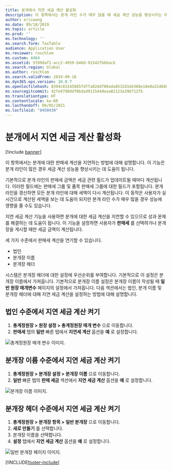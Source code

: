 ```yaml
---
title: 분개에서 지연 세금 계산 활성화
description: 이 항목에서는 분개 라인 수가 매우 많을 때 세금 계산 성능을 향상시키는 데 도움이 되도록 지연 세금 계산 기능을 설정하는 방법에 대해 설명합니다.
author: ericwang
ms.date: 09/18/2019
ms.topic: article
ms.prod: ''
ms.technology: ''
ms.search.form: TaxTable
audience: Application User
ms.reviewer: roschlom
ms.custom: 4464
ms.assetid: 5f89daf1-acc2-4959-b48d-91542fb6bacb
ms.search.region: Global
ms.author: roschlom
ms.search.validFrom: 2019-09-18
ms.dyn365.ops.version: 10.0.7
ms.openlocfilehash: 8394c83245865fd7fa02ddf80ada0532d1d4368e10e0a3248d0f8163f8e2224d
ms.sourcegitcommit: 42fe9790ddf0bdad911544deaa82123a396712fb
ms.translationtype: HT
ms.contentlocale: ko-KR
ms.lasthandoff: 08/05/2021
ms.locfileid: "8450439"
---
```

# <a name="enable-delayed-tax-calculation-on-journals"></a>분개에서 지연 세금 계산 활성화
[!include [banner](../includes/banner.md)]


이 항목에서는 분개에 대한 판매세 계산을 지연하는 방법에 대해 설명합니다. 이 기능은 분개 라인이 많은 경우 세금 계산 성능을 향상시키는 데 도움이 됩니다.

기본적으로 분개 라인의 판매세 금액은 세금 관련 필드가 업데이트될 때마다 계산됩니다. 이러한 필드에는 판매세 그룹 및 품목 판매세 그룹에 대한 필드가 포함됩니다. 분개 라인을 갱신하면 모든 분개 라인에 대해 세액이 다시 계산됩니다. 이 동작은 사용자가 실시간으로 계산된 세액을 보는 데 도움이 되지만 분개 라인 수가 매우 많을 경우 성능에 영향을 줄 수도 있습니다.

지연 세금 계산 기능을 사용하면 분개에 대한 세금 계산을 지연할 수 있으므로 성과 문제를 해결하는 데 도움이 됩니다. 이 기능을 설정하면 사용자가 **판매세** 를 선택하거나 분개장을 게시할 때만 세금 금액이 계산됩니다.

세 가지 수준에서 판매세 계산을 연기할 수 있습니다.

- 법인
- 분개장 이름
- 분개장 헤더

시스템은 분개장 헤더에 대한 설정에 우선순위를 부여합니다. 기본적으로 이 설정은 분개장 이름에서 가져옵니다. 기본적으로 분개장 이름 설정은 분개장 이름이 작성될 때 **일반 원장 매개변수** 페이지의 설정에서 가져옵니다. 다음 섹션에서는 법인, 분개 이름 및 분개장 헤더에 대해 지연 세금 계산을 설정하는 방법에 대해 설명합니다.

## <a name="turn-on-delayed-tax-calculation-at-the-legal-entity-level"></a>법인 수준에서 지연 세금 계산 켜기

1. **총계정원장 \> 원장 설정 \> 총계정원장 매개 변수** 으로 이동합니다.
2. **판매세** 탭의 **일반** 빠른 탭에서 **지연세 계산** 옵션을 **예** 로 설정합니다.

![총계정원장 매개 변수 이미지.](media/delayed-tax-calculation-gl.png)

## <a name="turn-on-delayed-tax-calculation-at-the-journal-name-level"></a>분개장 이름 수준에서 지연 세금 계산 켜기

1. **총계정원장 \> 분개장 설정 \> 분개장 이름** 으로 이동합니다.
2. **일반** 빠른 탭의 **판매 세금** 섹션에서 **지연 세금 계산** 옵션을 **예** 로 설정합니다.

![분개장 이름 이미지.](media/delayed-tax-calculation-journal-name.png)

## <a name="turn-on-delayed-tax-calculation-at-the-journal-header-level"></a>분개장 헤더 수준에서 지연 세금 계산 켜기

1. **총계정원장 \> 분개장 항목 \> 일반 분개장** 으로 이동합니다.
2. **새로 만들기** 를 선택합니다.
3. 분개장 이름을 선택합니다.
4. **설정** 탭에서 **지연 세금 계산** 옵션을 **예** 로 설정합니다.

![일반 분개장 페이지 이미지.](media/delayed-tax-calculation-journal-header.png)


[!INCLUDE[footer-include](../../includes/footer-banner.md)]